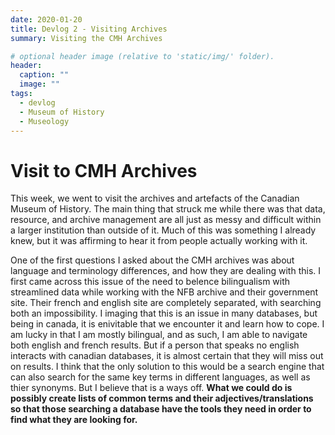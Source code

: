 ```yaml
---
date: 2020-01-20
title: Devlog 2 - Visiting Archives
summary: Visiting the CMH Archives

# optional header image (relative to 'static/img/' folder).
header:
  caption: ""
  image: ""
tags:
  - devlog
  - Museum of History
  - Museology
---
```


# Visit to CMH Archives

This week, we went to visit the archives and artefacts of the Canadian Museum of History. The main thing that struck me while there was that data, resource, and archive management are all just as messy and difficult within a larger institution than outside of it. Much of this was something I already knew, but it was affirming to hear it from people actually working with it.

One of the first questions I asked about the CMH archives was about language and terminology differences, and how they are dealing with this. I first came across this issue of the need to belence bilingualism with streamlined data while working with the NFB archive and their government site. Their french and english site are completely separated, with searching both an impossibility. I imaging that this is an issue in many databases, but being in canada, it is enivitable that we encounter it and learn how to cope. I am lucky in that I am mostly bilingual, and as such, I am able to navigate both english and french results. But if a person that speaks no english interacts with canadian databases, it is almost certain that they will miss out on results. I think that the only solution to this would be a search engine that can also search for the same key terms in different languages, as well as thier synonyms. But I believe that is a ways off. **What we could do is possibly create lists of common terms and their adjectives/translations so that those searching a database have the tools they need in order to find what they are looking for.**

